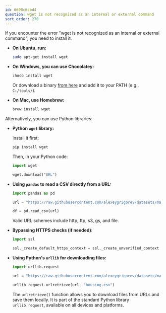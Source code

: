 ```yaml
---
id: 6698c6cbd4
question: wget is not recognized as an internal or external command
sort_order: 270
---
```


If you encounter the error "wget is not recognized as an internal or external command", you need to install it.

- **On Ubuntu, run:**
  
  ```bash
  sudo apt-get install wget
  ```

- **On Windows, you can use Chocolatey:**
  
  ```bash
  choco install wget
  ```
  
  Or download a binary [from here](http://gnuwin32.sourceforge.net/packages/wget.htm) and add it to your PATH (e.g., `C:/tools/`).

- **On Mac, use Homebrew:**
  
  ```bash
  brew install wget
  ```

Alternatively, you can use Python libraries:

- **Python `wget` library:**

  Install it first:
  
  ```bash
  pip install wget
  ```

  Then, in your Python code:
  
  ```python
  import wget

  wget.download("URL")
  ```

- **Using `pandas` to read a CSV directly from a URL:**

  ```python
  import pandas as pd
  
  url = "https://raw.githubusercontent.com/alexeygrigorev/datasets/master/housing.csv"
  
  df = pd.read_csv(url)
  ```

  Valid URL schemes include http, ftp, s3, gs, and file.

- **Bypassing HTTPS checks (if needed):**

  ```python
  import ssl
  
  ssl._create_default_https_context = ssl._create_unverified_context
  ```

- **Using Python's `urllib` for downloading files:**

  ```python
  import urllib.request
  
  url = "https://raw.githubusercontent.com/alexeygrigorev/datasets/master/housing.csv"
  
  urllib.request.urlretrieve(url, "housing.csv")
  ```

  The `urlretrieve()` function allows you to download files from URLs and save them locally. It is part of the standard Python library `urllib.request`, available on all devices and platforms.
